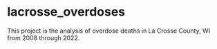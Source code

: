 # lacrosse_overdoses
This project is the analysis of overdose deaths in La Crosse County, WI from 2008 through 2022.
